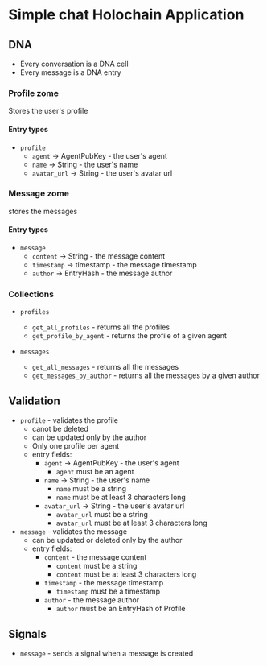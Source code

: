# Simple chat Holochain Application

## DNA

- Every conversation is a DNA cell
- Every message is a DNA entry

### Profile zome

Stores the user's profile

#### Entry types

- `profile`
    - `agent` -> AgentPubKey - the user's agent
    - `name` -> String - the user's name
    - `avatar_url` -> String - the user's avatar url

### Message zome

stores the messages

#### Entry types

- `message`
    - `content` -> String - the message content
    - `timestamp` -> timestamp - the message timestamp
    - `author` -> EntryHash - the message author
  
### Collections

- `profiles`
    - `get_all_profiles` - returns all the profiles
    - `get_profile_by_agent` - returns the profile of a given agent

- `messages`
    - `get_all_messages` - returns all the messages
    - `get_messages_by_author` - returns all the messages by a given author

## Validation

- `profile` - validates the profile
    - canot be deleted
    - can be updated only by the author
    - Only one profile per agent
    - entry fields:
      - `agent` -> AgentPubKey - the user's agent
          - `agent` must be an agent
      - `name` -> String - the user's name
          - `name` must be a string
          - `name` must be at least 3 characters long
      - `avatar_url` -> String - the user's avatar url
          - `avatar_url` must be a string
          - `avatar_url` must be at least 3 characters long
- `message` - validates the message
    - can be updated or deleted only by the author
    - entry fields:
      - `content` - the message content
          - `content` must be a string
          - `content` must be at least 3 characters long
      - `timestamp` - the message timestamp
          - `timestamp` must be a timestamp
      - `author` - the message author
          - `author` must be an EntryHash of Profile

## Signals

- `message` - sends a signal when a message is created